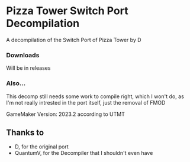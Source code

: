 # Pizza Tower Switch Port Decompilation
A decompilation of the Switch Port of Pizza Tower by D

### Downloads
Will be in releases

### Also...
This decomp still needs some work to compile right, which I won't do, as I'm not really intrested in the port itself, just the removal of FMOD

GameMaker Version: 2023.2 according to UTMT

## Thanks to
- D, for the original port
- QuantumV, for the Decompiler that I shouldn't even have
